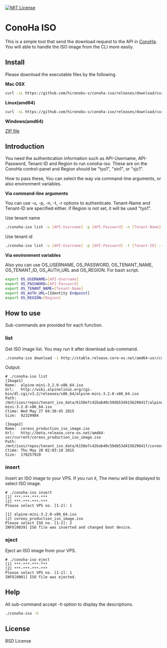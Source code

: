 [![MIT License](http://img.shields.io/badge/license-MIT-blue.svg?style=flat)](LICENSE)

# ConoHa ISO

This is a simple tool that send the download request to the API in [ConoHa](https://www.conoha.jp/). You will able to handle the ISO image from the CLI more easily.

## Install

Please download the executable files by the following.

**Mac OSX**

```bash
curl -sL https://github.com/hironobu-s/conoha-iso/releases/download/current/conoha-iso-osx.amd64.gz | zcat > conoha-iso && chmod +x ./conoha-iso
```

**Linux(amd64)**

```bash
curl -sL https://github.com/hironobu-s/conoha-iso/releases/download/current/conoha-iso-linux.amd64.gz | zcat > conoha-iso && chmod +x ./conoha-iso
```

**Windows(amd64)**

[ZIP file](https://github.com/hironobu-s/conoha-iso/releases/download/current/conoha-iso.amd64.zip)


## Introduction

You need the authentication information such as API-Username, API-Password, Tenant-ID and Region to run conoha-iso. These are on the ConoHa control-panel and Region should be "tyo1", "sin1", or "sjc1".

How to pass these, You can select the way via command-line arguments, or also environment variables.

**Via command-line arguments**

You can use -u, -p, -n, -t, -r options to authenticate. Tenant-Name and Tenant-ID are specified either. if Region is not set, it will be used "tyo1".

Use tenant name
```bash
./conoha-iso list -u [API-Username] -p [API-Password] -n [Tenant-Name] -r [Region]
```

Use tenant id
```bash
./conoha-iso list -u [API-Username] -p [API-Password] -t [Tenant-ID] -r [Region]
```

**Via environment variables**

Also you can use OS_USERNAME, OS_PASSWORD, OS_TENANT_NAME, OS_TENANT_ID, OS_AUTH_URL and OS_REGION. For bash script.

```bash
export OS_USERNAME=[API-Username]
export OS_PASSWORD=[API-Password]
export OS_TENANT_NAME=[Tenant-Name]
export OS_AUTH_URL=[Identity Endpoint]
export OS_REGION=[Region]
```

## How to use

Sub-commands are provided for each function.

### list

Get ISO image list. You may run it after download sub-command.

```bash
./conoha-iso download -i http://stable.release.core-os.net/amd64-usr/current/coreos_production_iso_image.iso
```

Output:

```
# ./conoha-iso list
[Image1]
Name:  alpine-mini-3.2.0-x86_64.iso
Url:   http://wiki.alpinelinux.org/cgi-bin/dl.cgi/v3.2/releases/x86_64/alpine-mini-3.2.0-x86_64.iso
Path:  /mnt/isos/repos/tenant_iso_data/6150e7c42bab40c59db53d415629841f/alpine-mini-3.2.0-x86_64.iso
Ctime: Wed May 27 04:30:45 2015
Size:  92329984

[Image2]
Name:  coreos_production_iso_image.iso
Url:   http://beta.release.core-os.net/amd64-usr/current/coreos_production_iso_image.iso
Path:  /mnt/isos/repos/tenant_iso_data/6150e7c42bab40c59db53d415629841f/coreos_production_iso_image.iso
Ctime: Thu May 28 02:03:18 2015
Size:  178257920
```

### insert

Insert an ISO image to your VPS. If you run it, The menu will be displayed to select ISO image.

```
# ./conoha-iso insert
[1] ***-***-***-***
[2] ***-***-***-***
Please select VPS no. [1-2]: 1

[1] alpine-mini-3.2.0-x86_64.iso
[2] coreos_production_iso_image.iso
Please select ISO no. [1-2]: 2
INFO[0039] ISO file was inserted and changed boot device.
```

### eject

Eject an ISO image from your VPS.


```
# ./conoha-iso eject
[1] ***-***-***-***
[2] ***-***-***-***
Please select VPS no. [1-2]: 1
INFO[0001] ISO file was ejected.
```

## Help

All sub-command accept -h option to display the descriptions.

```bash
./conoha-iso -h
```

## License

BSD License

